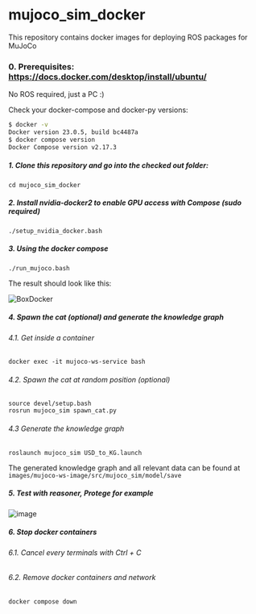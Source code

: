 # mujoco_sim_docker

This repository contains docker images for deploying ROS packages for MuJoCo

### 0. Prerequisites: https://docs.docker.com/desktop/install/ubuntu/

No ROS required, just a PC :)

Check your docker-compose and docker-py versions:

```bash
$ docker -v
Docker version 23.0.5, build bc4487a
$ docker compose version
Docker Compose version v2.17.3
```

##### 1. Clone this repository and go into the checked out folder:

```
cd mujoco_sim_docker
```

##### 2. Install nvidia-docker2 to enable GPU access with Compose (sudo required)

```
./setup_nvidia_docker.bash
```

##### 3. Using the docker compose

```
./run_mujoco.bash
```

The result should look like this:

![BoxDocker](https://user-images.githubusercontent.com/64316740/236650006-1596fbbb-8efd-413c-80a4-df24f4017e96.png)

##### 4. Spawn the cat (optional) and generate the knowledge graph

###### 4.1. Get inside a container

```
docker exec -it mujoco-ws-service bash
```

###### 4.2. Spawn the cat at random position (optional)

```
source devel/setup.bash
rosrun mujoco_sim spawn_cat.py
```

###### 4.3 Generate the knowledge graph

```
roslaunch mujoco_sim USD_to_KG.launch
```

The generated knowledge graph and all relevant data can be found at 
`images/mujoco-ws-image/src/mujoco_sim/model/save`

##### 5. Test with reasoner, Protege for example

![image](https://user-images.githubusercontent.com/64316740/236653496-71307154-4c00-4da6-93ff-73270b9430a5.png)

##### 6. Stop docker containers

###### 6.1. Cancel every terminals with Ctrl + C

###### 6.2. Remove docker containers and network

```
docker compose down
```
